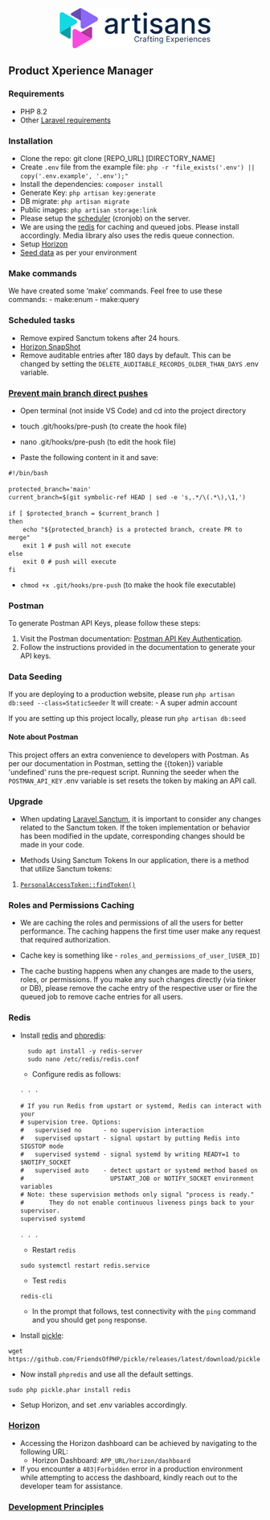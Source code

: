 <p align="center">
    <a
        href="https://artisanssoultions.com"
        target="_blank"
    >
        <picture>
            <source
                width="300"
                media="(prefers-color-scheme: dark)"
                srcset="./public/images/logo/dark-mode-300.png"
            >
            <img
                alt="Artisans logo"
                src="./public/images/logo/light-mode-300.png"
            >
        </picture>
    </a>
</p>

## Product Xperience Manager

### Requirements
- PHP 8.2
- Other [Laravel requirements](https://laravel.com/docs/10.x/deployment#server-requirements)

### Installation
- Clone the repo: git clone [REPO_URL] [DIRECTORY_NAME]
- Create `.env` file from the example file: `php -r "file_exists('.env') || copy('.env.example', '.env');"`
- Install the dependencies: `composer install`
- Generate Key: `php artisan key:generate`
- DB migrate: `php artisan migrate`
- Public images: `php artisan storage:link`
- Please setup the [scheduler](#scheduled-tasks) (cronjob) on the server.
- We are using the [redis](#redis) for caching and queued jobs. Please install accordingly. Media library also uses the redis queue connection.
- Setup [Horizon](#horizon)
- [Seed data]('#data-seeding') as per your environment


### Make commands
We have created some ‘make’ commands. Feel free to use these commands:
    - make:enum
    - make:query

### Scheduled tasks
- Remove expired Sanctum tokens after 24 hours.
- [Horizon SnapShot](https://laravel.com/docs/10.x/horizon#metrics)
- Remove auditable entries after 180 days by default. This can be changed by setting the `DELETE_AUDITABLE_RECORDS_OLDER_THAN_DAYS` .env variable.


### [Prevent main branch direct pushes](https://hiltonmeyer.com/articles/protect-git-branch-and-prevent-master-push.html)
- Open terminal (not inside VS Code) and cd into the project directory

- touch .git/hooks/pre-push (to create the hook file)

- nano .git/hooks/pre-push (to edit the hook file)

- Paste the following content in it and save:

```shell
#!/bin/bash

protected_branch='main'
current_branch=$(git symbolic-ref HEAD | sed -e 's,.*/\(.*\),\1,')

if [ $protected_branch = $current_branch ]
then
    echo "${protected_branch} is a protected branch, create PR to merge"
    exit 1 # push will not execute
else
    exit 0 # push will execute
fi
```
- `chmod +x .git/hooks/pre-push` (to make the hook file executable)

### Postman
To generate Postman API Keys, please follow these steps:
1. Visit the Postman documentation: [Postman API Key Authentication](https://learning.postman.com/docs/developer/postman-api/authentication/).
1. Follow the instructions provided in the documentation to generate your API keys.

### Data Seeding

If you are deploying to a production website, please run `php artisan db:seed --class=StaticSeeder`
It will create:
    - A super admin account

If you are setting up this project locally, please run `php artisan db:seed`

#### Note about Postman
This project offers an extra convenience to developers with Postman.
As per our documentation in Postman, setting the {{token}} variable 'undefined' runs the pre-request script.
Running the seeder when the `POSTMAN_API_KEY` .env variable is set resets the token by making an API call.

### Upgrade
- When updating [Laravel Sanctum](https://laravel.com/docs/10.x/sanctum), it is important to consider any changes related to the Sanctum token. If the token implementation or behavior has been modified in the update, corresponding changes should be made in your code.

- Methods Using Sanctum Tokens In our application, there is a method that utilize Sanctum tokens:
1. [`PersonalAccessToken::findToken()`](./app/Http/Middleware/AddCompanyIdInServiceContainer.php#L24C53-L24C62)


### Roles and Permissions Caching
- We are caching the roles and permissions of all the users for better performance. The caching happens the first time user make any request that required authorization.

- Cache key is something like - `roles_and_permissions_of_user_[USER_ID]`

- The cache busting happens when any changes are made to the users, roles, or permissions. If you make any such changes directly (via tinker or DB), please remove the cache entry of the respective user or fire the queued job to remove cache entries for all users.

### Redis
- Install [redis](https://www.digitalocean.com/community/tutorials/how-to-install-and-secure-redis-on-ubuntu-22-04) and [phpredis](https://github.com/phpredis/phpredis):
    ```shell
      sudo apt install -y redis-server
      sudo nano /etc/redis/redis.conf
   ```
    - Configure redis as follows:

    ```editorconfig
    . . .

    # If you run Redis from upstart or systemd, Redis can interact with your
    # supervision tree. Options:
    #   supervised no      - no supervision interaction
    #   supervised upstart - signal upstart by putting Redis into SIGSTOP mode
    #   supervised systemd - signal systemd by writing READY=1 to $NOTIFY_SOCKET
    #   supervised auto    - detect upstart or systemd method based on
    #                        UPSTART_JOB or NOTIFY_SOCKET environment variables
    # Note: these supervision methods only signal "process is ready."
    #       They do not enable continuous liveness pings back to your supervisor.
    supervised systemd

    . . .
    ```
    - Restart `redis`
    ```shell
    sudo systemctl restart redis.service
    ```

    - Test `redis`
    ```shell
    redis-cli
    ```
    - In the prompt that follows, test connectivity with the `ping` command and you should get `pong` response.

- Install [pickle](https://github.com/FriendsOfPHP/pickle):
```shell
wget https://github.com/FriendsOfPHP/pickle/releases/latest/download/pickle.phar
```
- Now install `phpredis` and use all the default settings.
```shell
sudo php pickle.phar install redis
```
- Setup Horizon, and set .env variables accordingly.

### [Horizon](https://laravel.com/docs/10.x/horizon)
- Accessing the Horizon dashboard can be achieved by navigating to the following URL:
    - Horizon Dashboard: `APP_URL/horizon/dashboard`
- If you encounter a `403|Forbidden` error in a production environment while attempting to access the dashboard, kindly reach out to the developer team for assistance.

### [Development Principles](./Principles.md)
